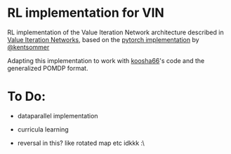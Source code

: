 # RL implementation for VIN
RL implementation of the Value Iteration Network architecture described in 
[Value Iteration Networks](https://arxiv.org/abs/1602.02867), based on the
[pytorch implementation](https://github.com/kentsommer/pytorch-value-iteration-networks/tree/master?tab=readme-ov-file) 
by [@kentsommer](https://github.com/kentsommer/)

Adapting this implementation to work with [koosha66](https://github.com/koosha66/)'s code and the generalized
POMDP format.

# To Do:
- dataparallel implementation

- curricula learning
- reversal in this? like rotated map etc idkkk :\